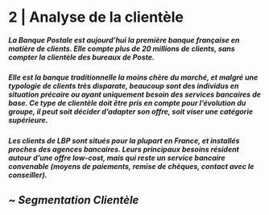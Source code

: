# 2 | Analyse de la clientèle

##### La Banque Postale est aujourd’hui la première banque française en matière de clients. Elle compte plus de 20 millions de clients, sans compter la clientèle des bureaux de Poste.

##### Elle est la banque traditionnelle la moins chère du marché, et malgré une typologie de clients très disparate, beaucoup sont des individus en situation précaire ou ayant uniquement besoin des services bancaires de base. Ce type de clientèle doit être pris en compte pour l’évolution du groupe, il peut soit décider d’adapter son offre, soit viser une catégorie supérieure.

##### Les clients de LBP sont situés pour la plupart en France, et installés proches des agences bancaires. Leurs principaux besoins résident autour d’une offre low-cost, mais qui reste un service bancaire convenable (moyens de paiements, remise de chèques, contact avec le conseiller).

## ~ *Segmentation Clientèle*